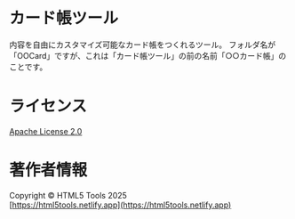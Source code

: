 # カード帳ツール
内容を自由にカスタマイズ可能なカード帳をつくれるツール。
フォルダ名が「OOCard」ですが、これは「カード帳ツール」の前の名前「○○カード帳」のことです。
# ライセンス
[Apache License 2.0](LICENSE)
# 著作者情報
Copyright &copy; HTML5 Tools 2025  
[https://html5tools.netlify.app](https://html5tools.netlify.app)